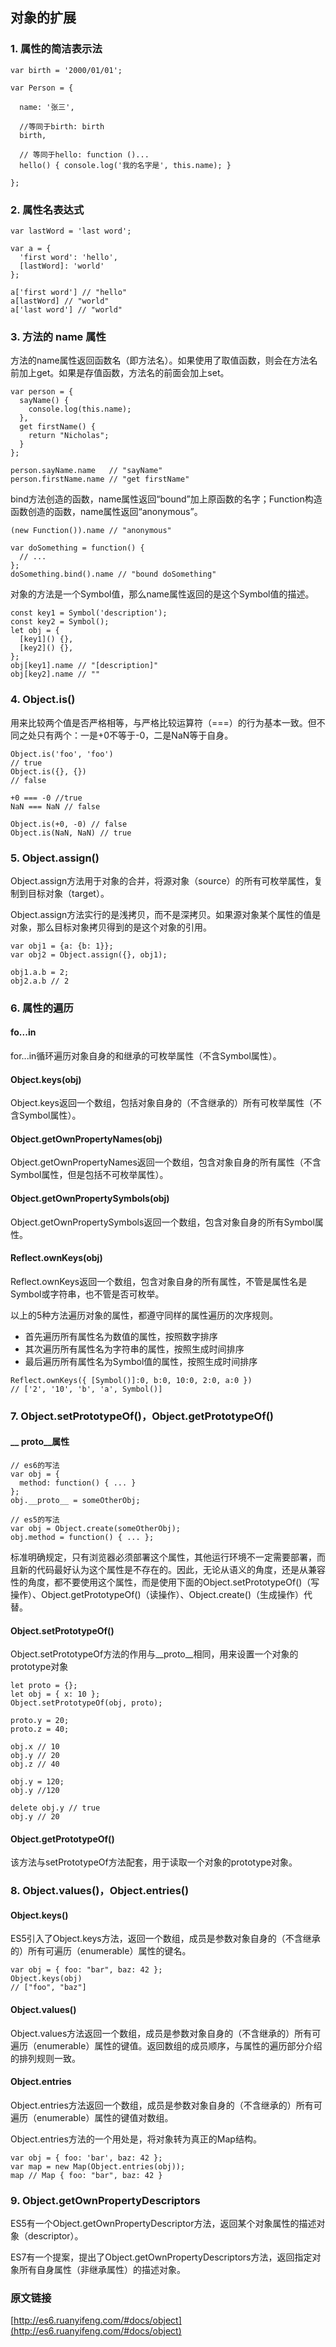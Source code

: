## 对象的扩展

### 1. 属性的简洁表示法

```
var birth = '2000/01/01';

var Person = {

  name: '张三',

  //等同于birth: birth
  birth,

  // 等同于hello: function ()...
  hello() { console.log('我的名字是', this.name); }

};
```

### 2. 属性名表达式

```
var lastWord = 'last word';

var a = {
  'first word': 'hello',
  [lastWord]: 'world'
};

a['first word'] // "hello"
a[lastWord] // "world"
a['last word'] // "world"
```

### 3. 方法的 name 属性

方法的name属性返回函数名（即方法名）。如果使用了取值函数，则会在方法名前加上get。如果是存值函数，方法名的前面会加上set。

```
var person = {
  sayName() {
    console.log(this.name);
  },
  get firstName() {
    return "Nicholas";
  }
};

person.sayName.name   // "sayName"
person.firstName.name // "get firstName"
```

bind方法创造的函数，name属性返回“bound”加上原函数的名字；Function构造函数创造的函数，name属性返回“anonymous”。

```
(new Function()).name // "anonymous"

var doSomething = function() {
  // ...
};
doSomething.bind().name // "bound doSomething"
```

对象的方法是一个Symbol值，那么name属性返回的是这个Symbol值的描述。

```
const key1 = Symbol('description');
const key2 = Symbol();
let obj = {
  [key1]() {},
  [key2]() {},
};
obj[key1].name // "[description]"
obj[key2].name // ""
```

### 4. Object.is()

用来比较两个值是否严格相等，与严格比较运算符（===）的行为基本一致。但不同之处只有两个：一是+0不等于-0，二是NaN等于自身。

```
Object.is('foo', 'foo')
// true
Object.is({}, {})
// false

+0 === -0 //true
NaN === NaN // false

Object.is(+0, -0) // false
Object.is(NaN, NaN) // true
```

### 5. Object.assign()

Object.assign方法用于对象的合并，将源对象（source）的所有可枚举属性，复制到目标对象（target）。

Object.assign方法实行的是浅拷贝，而不是深拷贝。如果源对象某个属性的值是对象，那么目标对象拷贝得到的是这个对象的引用。

```
var obj1 = {a: {b: 1}};
var obj2 = Object.assign({}, obj1);

obj1.a.b = 2;
obj2.a.b // 2
```

### 6. 属性的遍历

#### fo...in

for...in循环遍历对象自身的和继承的可枚举属性（不含Symbol属性）。

#### Object.keys(obj)

Object.keys返回一个数组，包括对象自身的（不含继承的）所有可枚举属性（不含Symbol属性）。

#### Object.getOwnPropertyNames(obj)

Object.getOwnPropertyNames返回一个数组，包含对象自身的所有属性（不含Symbol属性，但是包括不可枚举属性）。

#### Object.getOwnPropertySymbols(obj)

Object.getOwnPropertySymbols返回一个数组，包含对象自身的所有Symbol属性。

#### Reflect.ownKeys(obj)

Reflect.ownKeys返回一个数组，包含对象自身的所有属性，不管是属性名是Symbol或字符串，也不管是否可枚举。

以上的5种方法遍历对象的属性，都遵守同样的属性遍历的次序规则。

- 首先遍历所有属性名为数值的属性，按照数字排序
- 其次遍历所有属性名为字符串的属性，按照生成时间排序
- 最后遍历所有属性名为Symbol值的属性，按照生成时间排序

```
Reflect.ownKeys({ [Symbol()]:0, b:0, 10:0, 2:0, a:0 })
// ['2', '10', 'b', 'a', Symbol()]
```

### 7. Object.setPrototypeOf()，Object.getPrototypeOf() 

#### __ proto__属性

```
// es6的写法
var obj = {
  method: function() { ... }
};
obj.__proto__ = someOtherObj;

// es5的写法
var obj = Object.create(someOtherObj);
obj.method = function() { ... };
```

标准明确规定，只有浏览器必须部署这个属性，其他运行环境不一定需要部署，而且新的代码最好认为这个属性是不存在的。因此，无论从语义的角度，还是从兼容性的角度，都不要使用这个属性，而是使用下面的Object.setPrototypeOf()（写操作）、Object.getPrototypeOf()（读操作）、Object.create()（生成操作）代替。

#### Object.setPrototypeOf()

Object.setPrototypeOf方法的作用与__proto__相同，用来设置一个对象的prototype对象

```
let proto = {};
let obj = { x: 10 };
Object.setPrototypeOf(obj, proto);

proto.y = 20;
proto.z = 40;

obj.x // 10
obj.y // 20
obj.z // 40

obj.y = 120;
obj.y //120

delete obj.y // true
obj.y // 20
```

#### Object.getPrototypeOf()

该方法与setPrototypeOf方法配套，用于读取一个对象的prototype对象。

### 8. Object.values()，Object.entries()

#### Object.keys()

ES5引入了Object.keys方法，返回一个数组，成员是参数对象自身的（不含继承的）所有可遍历（enumerable）属性的键名。

```
var obj = { foo: "bar", baz: 42 };
Object.keys(obj)
// ["foo", "baz"]
```

#### Object.values()

Object.values方法返回一个数组，成员是参数对象自身的（不含继承的）所有可遍历（enumerable）属性的键值。返回数组的成员顺序，与属性的遍历部分介绍的排列规则一致。

#### Object.entries

Object.entries方法返回一个数组，成员是参数对象自身的（不含继承的）所有可遍历（enumerable）属性的键值对数组。

Object.entries方法的一个用处是，将对象转为真正的Map结构。

```
var obj = { foo: 'bar', baz: 42 };
var map = new Map(Object.entries(obj));
map // Map { foo: "bar", baz: 42 }
```
### 9. Object.getOwnPropertyDescriptors

ES5有一个Object.getOwnPropertyDescriptor方法，返回某个对象属性的描述对象（descriptor）。

ES7有一个提案，提出了Object.getOwnPropertyDescriptors方法，返回指定对象所有自身属性（非继承属性）的描述对象。

### 原文链接

[http://es6.ruanyifeng.com/#docs/object](http://es6.ruanyifeng.com/#docs/object)